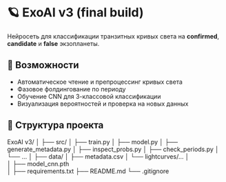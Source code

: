 # 🪐 ExoAI v3 (final build)

Нейросеть для классификации транзитных кривых света на **confirmed**, **candidate** и **false** экзопланеты.

## 🚀 Возможности
- Автоматическое чтение и препроцессинг кривых света  
- Фазовое фолдингование по периоду  
- Обучение CNN для 3-классовой классификации  
- Визуализация вероятностей и проверка на новых данных

## 🧠 Структура проекта
ExoAI v3/
│
├── src/
│   ├── train.py
│   ├── model.py
│   ├── generate_metadata.py
│   ├── inspect_probs.py
│   ├── check_periods.py
│   └── ...
│
├── data/
│   ├── metadata.csv
│   └── lightcurves/...
│            
│
├── model_cnn.pth          
│
├── requirements.txt
├── README.md
└── .gitignore
